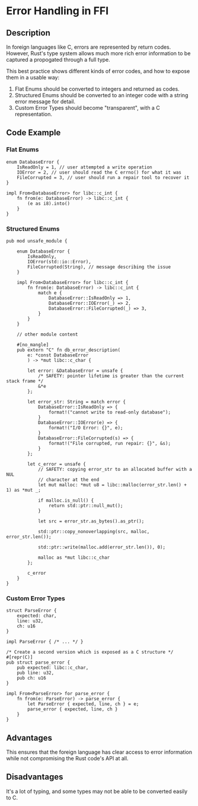 # Error Handling in FFI

## Description

In foreign languages like C, errors are represented by return codes. However, Rust's type system allows much more rich error information to be captured a propogated through a full type.

This best practice shows different kinds of error codes, and how to expose them in a usable way:
1. Flat Enums should be converted to integers and returned as codes.
2. Structured Enums should be converted to an integer code with a string error message for detail.
3. Custom Error Types should become "transparent", with a C representation.

## Code Example

### Flat Enums

```rust,ignore
enum DatabaseError {
    IsReadOnly = 1, // user attempted a write operation
    IOError = 2, // user should read the C errno() for what it was
    FileCorrupted = 3, // user should run a repair tool to recover it
}

impl From<DatabaseError> for libc::c_int {
    fn from(e: DatabaseError) -> libc::c_int {
        (e as i8).into()
    }
}
```

### Structured Enums

```rust,ignore
pub mod unsafe_module {

    enum DatabaseError {
        IsReadOnly,
        IOError(std::io::Error),
        FileCorrupted(String), // message describing the issue
    }

    impl From<DatabaseError> for libc::c_int {
        fn from(e: DatabaseError) -> libc::c_int {
            match e {
                DatabaseError::IsReadOnly => 1,
                DatabaseError::IOError(_) => 2,
                DatabaseError::FileCorrupted(_) => 3,
            }
        }
    }

    // other module content

    #[no_mangle]
    pub extern "C" fn db_error_description(
        e: *const DatabaseError
        ) -> *mut libc::c_char {

        let error: &DatabaseError = unsafe {
            /* SAFETY: pointer lifetime is greater than the current stack frame */
            &*e
        };

        let error_str: String = match error {
            DatabaseError::IsReadOnly => {
                format!("cannot write to read-only database");
            }
            DatabaseError::IOError(e) => {
                format!("I/O Error: {}", e);
            }
            DatabaseError::FileCorrupted(s) => {
                format!("File corrupted, run repair: {}", &s);
            }
        };

        let c_error = unsafe {
            // SAFETY: copying error_str to an allocated buffer with a NUL
            // character at the end
            let mut malloc: *mut u8 = libc::malloc(error_str.len() + 1) as *mut _;

            if malloc.is_null() {
                return std::ptr::null_mut();
            }

            let src = error_str.as_bytes().as_ptr();

            std::ptr::copy_nonoverlapping(src, malloc, error_str.len());

            std::ptr::write(malloc.add(error_str.len()), 0);

            malloc as *mut libc::c_char
        };
        
        c_error
    }
}
```

### Custom Error Types

```rust,ignore
struct ParseError {
    expected: char,
    line: u32,
    ch: u16
}

impl ParseError { /* ... */ }

/* Create a second version which is exposed as a C structure */
#[repr(C)]
pub struct parse_error {
    pub expected: libc::c_char,
    pub line: u32,
    pub ch: u16
}

impl From<ParseError> for parse_error {
    fn from(e: ParseError) -> parse_error {
        let ParseError { expected, line, ch } = e;
        parse_error { expected, line, ch }
    }
}
```

## Advantages

This ensures that the foreign language has clear access to error information while not compromising the Rust code's API at all.

## Disadvantages

It's a lot of typing, and some types may not be able to be converted easily to C.
